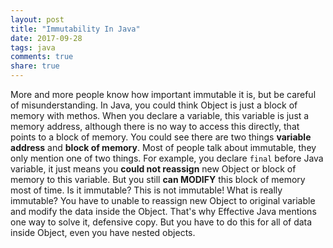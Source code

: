 ```yaml
---
layout: post
title: "Immutability In Java"
date: 2017-09-28
tags: java
comments: true
share: true
---
```


More and more people know how important immutable it is, but be careful of misunderstanding. In Java, you could think Object is just a block of memory with methos. When you declare a variable, this variable is just a memory address, although there is no way to access this directly, that points to a block of memory. You could see there are two things **variable address** and **block of memory**. Most of people talk about immutable, they only mention one of two things. For example, you declare `final` before Java variable, it just means you **could not reassign** new Object or block of memory to this variable. But you still **can MODIFY** this block of memory most of time. Is it immutable? This is not immutable! What is really immutable? You have to unable to reassign new Object to original variable and modify the data inside the Object. That's why Effective Java mentions one way to solve it, defensive copy. But you have to do this for all of data inside Object, even you have nested objects.        
